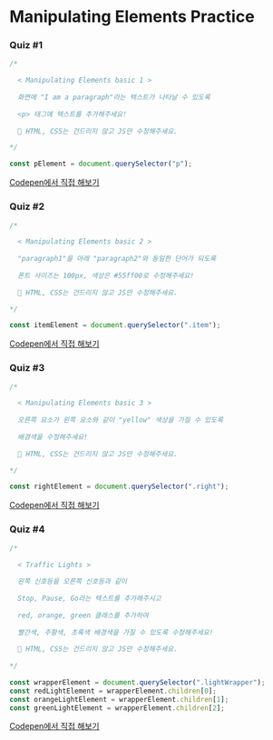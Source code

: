 # Manipulating Elements Practice

### Quiz #1

```javascript
/*

  < Manipulating Elements basic 1 >
  
  화면에 "I am a paragraph"라는 텍스트가 나타날 수 있도록
  
  <p> 태그에 텍스트를 추가해주세요!
  
  🚨 HTML, CSS는 건드리지 않고 JS만 수정해주세요.

*/

const pElement = document.querySelector("p");
```

[Codepen에서 직접 해보기](https://codepen.io/vanillacoding/pen/LYzKyJv?editors=1010)



### Quiz #2

```javascript
/*

  < Manipulating Elements basic 2 >
  
  "paragraph1"을 아래 "paragraph2"와 동일한 단어가 되도록
  
  폰트 사이즈는 100px, 색상은 #55ff00로 수정해주세요!
  
  🚨 HTML, CSS는 건드리지 않고 JS만 수정해주세요.

*/

const itemElement = document.querySelector(".item");
```

[Codepen에서 직접 해보기](https://codepen.io/vanillacoding/pen/jOGjmga?editors=1010)

###

### Quiz #3

```javascript
/*

  < Manipulating Elements basic 3 >
  
  오른쪽 요소가 왼쪽 요소와 같이 "yellow" 색상을 가질 수 있도록
  
  배경색을 수정해주세요!
  
  🚨 HTML, CSS는 건드리지 않고 JS만 수정해주세요.

*/

const rightElement = document.querySelector(".right");
```

[Codepen에서 직접 해보기](https://codepen.io/vanillacoding/pen/mdBZwpW?editors=1010)



### Quiz #4

```javascript
/*

  < Traffic Lights >
  
  왼쪽 신호등을 오른쪽 신호등과 같이
  
  Stop, Pause, Go라는 텍스트를 추가해주시고
  
  red, orange, green 클래스를 추가하여
  
  빨간색, 주황색, 초록색 배경색을 가질 수 있도록 수정해주세요!
  
  🚨 HTML, CSS는 건드리지 않고 JS만 수정해주세요.
  
*/

const wrapperElement = document.querySelector(".lightWrapper");
const redLightElement = wrapperElement.children[0];
const orangeLightElement = wrapperElement.children[1];
const greenLightElement = wrapperElement.children[2];
```

[Codepen에서 직접 해보기](https://codepen.io/vanillacoding/pen/jOGjYOJ)
